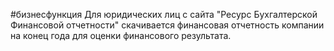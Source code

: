 #бизнесфункция 
Для юридических лиц с сайта "Ресурс Бухгалтерской Финансовой отчетности" скачивается финансовая отчетность компании на конец года для оценки финансового результата.
